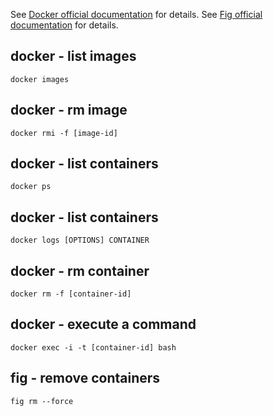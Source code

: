 See [Docker official documentation](https://docs.docker.com/) for details.
See [Fig official documentation](http://www.fig.sh/) for details.

docker - list images
--------------------

```shell
docker images
```

docker - rm image
-----------------

```shell
docker rmi -f [image-id]
```

docker - list containers
------------------------

```shell
docker ps
```

docker - list containers
------------------------

```shell
docker logs [OPTIONS] CONTAINER
```

docker - rm container
---------------------

```shell
docker rm -f [container-id]
```

docker - execute a command 
--------------------------

```shell
docker exec -i -t [container-id] bash
```

fig - remove containers
-----------------------

```shell
fig rm --force
```




